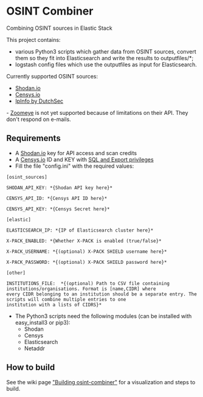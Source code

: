 # OSINT Combiner
Combining OSINT sources in Elastic Stack

This project contains: 
+ various Python3 scripts which gather data from OSINT sources, convert them so they fit into Elasticsearch and write the results to outputfiles/*; 
+ logstash config files which use the outputfiles as input for Elasticsearch.

Currently supported OSINT sources:
+ [Shodan.io](https://www.shodan.io/ "Shodan's Homepage")
+ [Censys.io](https://censys.io/ "Censys' Homepage")
+ [IpInfo by DutchSec](http://dutchsec.nl/ "DutchSec's Homepage")

\- [Zoomeye](http://dutchsec.nl/ "Zoomeye's Homepage") is not yet supported because of limitations on their API. They don't respond on e-mails.

## Requirements

+ A [Shodan.io](https://www.shodan.io/ "Shodan's Homepage") key for API access and scan credits
+ A [Censys.io](https://censys.io/ "Censys' Homepage") ID and KEY with [SQL and Export privileges](https://censys.io/contact "Censys' Contact page") 
+ Fill the file "config.ini" with the required values:

```
[osint_sources]

SHODAN_API_KEY: *{Shodan API key here}*

CENSYS_API_ID: *{Censys API ID here}* 

CENSYS_API_KEY: *{Censys Secret here}*

[elastic]

ELASTICSEARCH_IP: *{IP of Elasticsearch cluster here}*

X-PACK_ENABLED: *{Whether X-PACK is enabled (true/false}*

X-PACK_USERNAME: *{(optional) X-PACK SHIELD username here}*

X-PACK_PASSWORD: *{(optional) X-PACK SHIELD password here}*

[other]

INSTITUTIONS_FILE:  *{(optional) Path to CSV file containing institutions/organisations. Format is [name,CIDR] where
every CIDR belonging to an institution should be a separate entry. The scripts will combine multiple entries to one
institution with a lists of CIDRS}*

```

+ The Python3 scripts need the following modules (can be installed with easy_install3 or pip3): 
  + Shodan
  + Censys
  + Elasticsearch
  + Netaddr
  
## How to build
See the wiki page ["Building osint-combiner"](https://github.com/sjorsng/osint-combiner/wiki/Building-osint-combiner) for a visualization and steps to build.
